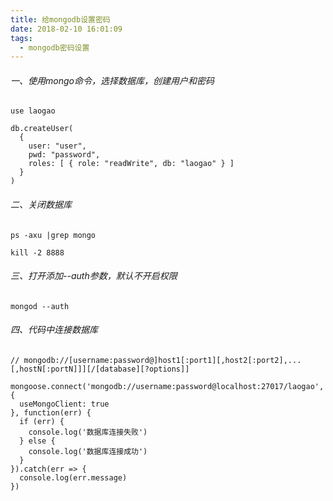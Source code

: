 ```yaml
---
title: 给mongodb设置密码
date: 2018-02-10 16:01:09
tags:
  - mongodb密码设置
---
```

###### 一、使用mongo命令，选择数据库，创建用户和密码
```
use laogao

db.createUser(
  {
    user: "user",
    pwd: "password",
    roles: [ { role: "readWrite", db: "laogao" } ]
  }
)
```
###### 二、关闭数据库
```
ps -axu |grep mongo

kill -2 8888
```
###### 三、打开添加--auth参数，默认不开启权限
```
mongod --auth
```
###### 四、代码中连接数据库
```
// mongodb://[username:password@]host1[:port1][,host2[:port2],...[,hostN[:portN]]][/[database][?options]]

mongoose.connect('mongodb://username:password@localhost:27017/laogao', {
  useMongoClient: true
}, function(err) {
  if (err) {
    console.log('数据库连接失败')
  } else {
    console.log('数据库连接成功')
  }
}).catch(err => {
  console.log(err.message)
})
```
